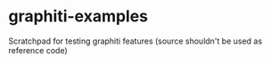 # graphiti-examples
Scratchpad for testing graphiti features (source shouldn't be used as reference code)
